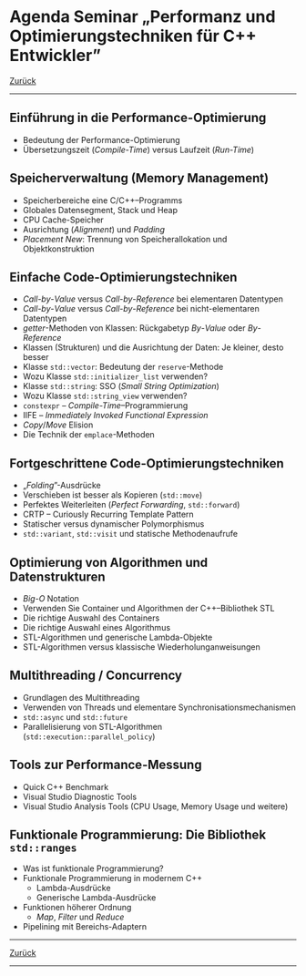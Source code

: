 # Agenda Seminar &bdquo;Performanz und Optimierungstechniken für C++ Entwickler&rdquo;

[Zurück](./Readme_Performance_Optimization.md)

---

## Einführung in die Performance-Optimierung

  * Bedeutung der Performance-Optimierung
  * Übersetzungszeit (*Compile-Time*) versus Laufzeit (*Run-Time*)


## Speicherverwaltung (Memory Management)

  * Speicherbereiche eine C/C++&ndash;Programms
  * Globales Datensegment, Stack und Heap
  * CPU Cache-Speicher
  * Ausrichtung (*Alignment*) und *Padding* 
  * *Placement New*: Trennung von Speicherallokation und Objektkonstruktion


## Einfache Code-Optimierungstechniken

  * *Call*-*by*-*Value* versus *Call*-*by*-*Reference* bei elementaren Datentypen
  * *Call*-*by*-*Value* versus *Call*-*by*-*Reference* bei nicht-elementaren Datentypen
  * *getter*-Methoden von Klassen: Rückgabetyp *By*-*Value* oder *By*-*Reference*
  * Klassen (Strukturen) und die Ausrichtung der Daten: Je kleiner, desto besser 
  * Klasse `std::vector`: Bedeutung der `reserve`-Methode
  * Wozu Klasse `std::initializer_list` verwenden?
  * Klasse `std::string`: SSO (*Small String Optimization*)
  * Wozu Klasse `std::string_view` verwenden?
  * `constexpr` &ndash; *Compile-Time*&ndash;Programmierung
  * IIFE &ndash; *Immediately Invoked Functional Expression*
  * *Copy*/*Move* Elision
  * Die Technik der `emplace`-Methoden


## Fortgeschrittene Code-Optimierungstechniken

  * &bdquo;*Folding*&rdquo;-Ausdrücke
  * Verschieben ist besser als Kopieren (`std::move`)
  * Perfektes Weiterleiten (*Perfect Forwarding*, `std::forward`)
  * CRTP &ndash; Curiously Recurring Template Pattern
  * Statischer versus dynamischer Polymorphismus
  * `std::variant`, `std::visit` und statische Methodenaufrufe


## Optimierung von Algorithmen und Datenstrukturen

  * *Big-O* Notation
  * Verwenden Sie Container und Algorithmen der C++&ndash;Bibliothek STL
  * Die richtige Auswahl des Containers
  * Die richtige Auswahl eines Algorithmus
  * STL-Algorithmen und generische Lambda-Objekte
  * STL-Algorithmen versus klassische Wiederholunganweisungen


## Multithreading / Concurrency

  * Grundlagen des Multithreading
  * Verwenden von Threads und elementare Synchronisationsmechanismen
  * `std::async` und `std::future`
  * Parallelisierung von STL-Algorithmen (`std::execution::parallel_policy`)


## Tools zur Performance-Messung

  * Quick C++ Benchmark
  * Visual Studio Diagnostic Tools
  * Visual Studio Analysis Tools (CPU Usage, Memory Usage und weitere)

 
## Funktionale Programmierung: Die Bibliothek `std::ranges`

  * Was ist funktionale Programmierung?
  * Funktionale Programmierung in modernem C++
    * Lambda-Ausdrücke
    * Generische Lambda-Ausdrücke
  * Funktionen höherer Ordnung
    * *Map*, *Filter* und *Reduce*
  * Pipelining mit Bereichs-Adaptern


---

[Zurück](./Readme_Performance_Optimization.md)

---
